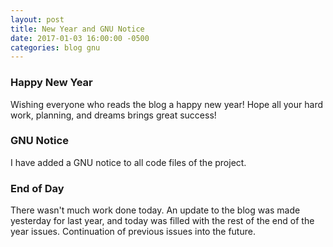 ```yaml
---
layout: post
title: New Year and GNU Notice
date: 2017-01-03 16:00:00 -0500
categories: blog gnu
---
```


### Happy New Year

Wishing everyone who reads the blog a happy new year! Hope all your hard work, planning, and dreams brings great success!

### GNU Notice

I have added a GNU notice to all code files of the project.

### End of Day

There wasn't much work done today. An update to the blog was made yesterday for last year, and today was filled with the rest of the end of the year issues. Continuation of previous issues into the future.
